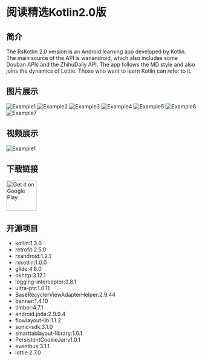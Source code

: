 # 阅读精选Kotlin2.0版

## 简介
The RsKotlin 2.0 version is an Android learning app developed by Kotlin. The main source of the API is wanandroid, which also includes some Douban APIs and the ZhihuDaily API. The app follows the MD style and also joins the dynamics of Lottie. Those who want to learn Kotlin can refer to it.

## 图片展示
![Example1](https://raw.githubusercontent.com/Leeeyou/Img/master/rskotlin/2.0.0/%E7%B4%A0%E6%9D%90/1.png?raw=true)
![Example2](https://raw.githubusercontent.com/Leeeyou/Img/master/rskotlin/2.0.0/%E7%B4%A0%E6%9D%90/2.png?raw=true)
![Example3](https://raw.githubusercontent.com/Leeeyou/Img/master/rskotlin/2.0.0/%E7%B4%A0%E6%9D%90/3.png?raw=true)
![Example4](https://raw.githubusercontent.com/Leeeyou/Img/master/rskotlin/2.0.0/%E7%B4%A0%E6%9D%90/4.png?raw=true)
![Example5](https://raw.githubusercontent.com/Leeeyou/Img/master/rskotlin/2.0.0/%E7%B4%A0%E6%9D%90/5.png?raw=true)
![Example6](https://raw.githubusercontent.com/Leeeyou/Img/master/rskotlin/2.0.0/%E7%B4%A0%E6%9D%90/6.png?raw=true)
![Example7](https://raw.githubusercontent.com/Leeeyou/Img/master/rskotlin/2.0.0/%E7%B4%A0%E6%9D%90/7.png?raw=true)

## 视频展示
![Example1](https://github.com/LeeeYou/Img/blob/master/leeeyou/%E9%98%85%E8%AF%BB%E7%B2%BE%E9%80%89kotlin%E7%89%88.gif?raw=true)

## 下载链接
<a href='https://www.pgyer.com/er9r'><img alt='Get it on Google Play' src='https://play.google.com/intl/en_us/badges/images/generic/en_badge_web_generic.png' height="80px"/></a>

## 开源项目
- kotlin:1.3.0
- retrofit:2.5.0
- rxandroid:1.2.1
- rxkotlin:1.0.0
- glide:4.8.0
- okhttp:3.12.1
- logging-interceptor:3.8.1
- ultra-ptr:1.0.11
- BaseRecyclerViewAdapterHelper:2.9.44
- banner:1.4.10
- timber:4.7.1
- android.joda:2.9.9.4
- flowlayout-lib:1.1.2
- sonic-sdk:3.1.0
- smarttablayout-library:1.6.1
- PersistentCookieJar:v1.0.1
- eventbus:3.1.1
- lottie:2.7.0

